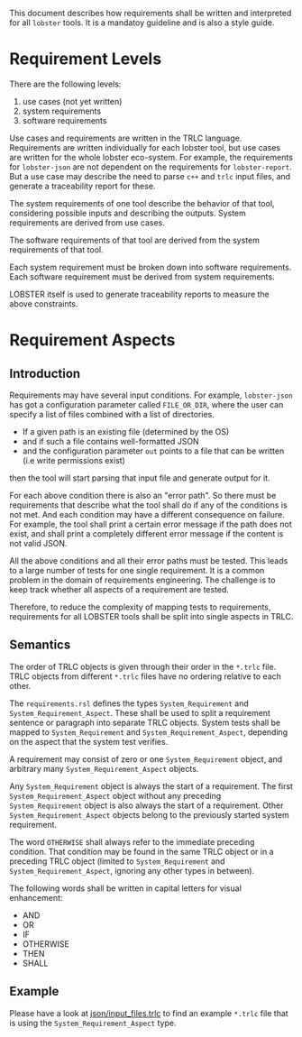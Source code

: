 This document describes how requirements shall be written and interpreted for all `lobster` tools.
It is a mandatoy guideline and is also a style guide.

# Requirement Levels

There are the following levels:

1. use cases (not yet written)
2. system requirements
3. software requirements

Use cases and requirements are written in the TRLC language.
Requirements are written individually for each lobster tool,
but use cases are written for the whole lobster eco-system.
For example, the requirements for `lobster-json` are not dependent on the requirements for `lobster-report`.
But a use case may describe the need to parse `c++` and `trlc` input files, and generate a traceability report for these.

The system requirements of one tool describe the behavior of that tool, considering possible inputs and describing the outputs.
System requirements are derived from use cases.

The software requirements of that tool are derived from the system requirements of that tool.

Each system requirement must be broken down into software requirements.
Each software requirement must be derived from system requirements.

LOBSTER itself is used to generate traceability reports to measure the above constraints.

# Requirement Aspects
## Introduction
Requirements may have several input conditions.
For example, `lobster-json` has got a configuration parameter called `FILE_OR_DIR`, where the user can specify a list of files combined with a list of directories.

- If a given path is an existing file (determined by the OS)
- and if such a file contains well-formatted JSON
- and the configuration parameter `out` points to a file that can be written (i.e write permissions exist)

then the tool will start parsing that input file and generate output for it.

For each above condition there is also an "error path".
So there must be requirements that describe what the tool shall do if any of the conditions is not met.
And each condition may have a different consequence on failure.
For example, the tool shall print a certain error message if the path does not exist,
and shall print a completely different error message if the content is not valid JSON.

All the above conditions and all their error paths must be tested.
This leads to a large number of tests for one single requirement.
It is a common problem in the domain of requirements engineering.
The challenge is to keep track whether all aspects of a requirement are tested.

Therefore,
to reduce the complexity of mapping tests to requirements,
requirements for all LOBSTER tools shall be split into single aspects in TRLC.

## Semantics
The order of TRLC objects is given through their order in the `*.trlc` file.
TRLC objects from different `*.trlc` files have no ordering relative to each other.

The `requirements.rsl` defines the types `System_Requirement` and `System_Requirement_Aspect`.
These shall be used to split a requirement sentence or paragraph into separate TRLC objects.
System tests shall be mapped to `System_Requirement` and `System_Requirement_Aspect`, depending on the aspect that the system test verifies.

A requirement may consist of zero or one `System_Requirement` object,
and arbitrary many `System_Requirement_Aspect` objects.

Any `System_Requirement` object is always the start of a requirement.
The first `System_Requirement_Aspect` object without any preceding `System_Requirement`
object is also always the start of a requirement.
Other `System_Requirement_Aspect` objects belong to the previously started system
requirement.

The word `OTHERWISE` shall always refer to the immediate preceding condition.
That condition may be found in the same TRLC object or in a preceding TRLC object
(limited to `System_Requirement` and `System_Requirement_Aspect`, ignoring any other
types in between).

The following words shall be written in capital letters for visual enhancement:
- AND
- OR
- IF
- OTHERWISE
- THEN
- SHALL

## Example
Please have a look at [json/input_files.trlc](json/input_files.trlc)
to find an example `*.trlc` file that is using the `System_Requirement_Aspect` type.

